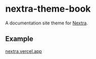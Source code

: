 # nextra-theme-book

A documentation site theme for [Nextra](https://github.com/shuding/nextra).

## Example

[nextra.vercel.app](https://nextra.vercel.app/)
